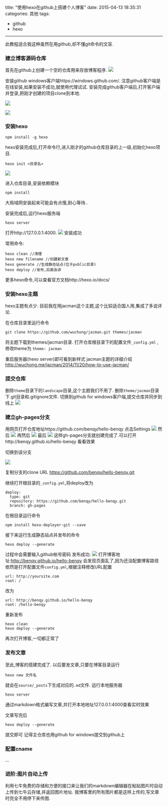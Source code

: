 title: "使用hexo在github上搭建个人博客"
date: 2015-04-13 18:35:31
categories: 其他
tags:
- github
- hexo
---


此教程适合我这种虽然在用github,却不懂git命令的文盲.

### 建立博客源码仓库
首先在github上创建一个空的仓库用来存放博客程序.
![](http://oneaboveall.qiniudn.com/cfw3ouietza4t3gvs6zhl0a32q.png)

安装github windows客户端https://windows.github.com/. 注意github客户端是在线安装,如果安装不成功,就使用代理试试.
安装完成github客户端后,打开客户端并登录,把刚才创建的项目clone到本地.

![](http://oneaboveall.qiniudn.com/gabnv1oin9e01xtzndsg8rys98.png)

![](http://oneaboveall.qiniudn.com/siea9xj50icnmbsdq8u72m7dp9.png)

### 安装hexo

```
npm install -g hexo
```
hexo安装完成后,打开命令行,进入刚才的github仓库目录的上一级,初始化hexo项目.
```
hexo init <目录名>
```
![](http://oneaboveall.qiniudn.com/7fnwja7g53y83s8yye5jy12d42.png)

进入仓库目录,安装依赖模块
```
npm install
```
大局域网安装起来可能会有点慢,耐心等待..

安装完成后,运行hexo服务端
```
hexo server
```
打开http://127.0.0.1:4000.
![](http://oneaboveall.qiniudn.com/65033gqkxlz69mxb0z8yoa28ua.png)
安装成功

常用命令:
```
hexo clean //清理
hexo new filename //创建新文章
hexo generate //生成静态站点(位于public目录)
hexo deploy //发布,后面会讲
```
更多hexo命令,可以查看官方文档http://hexo.io/docs/


### 安装hexo主题
hexo主题有点少. 目前我在用jacman这个主题,这个比较适合国人用,集成了多说评论.

在仓库目录里运行命令
```
git clone https://github.com/wuchong/jacman.git themes/jacman
```
将主题下载到themes/jacman目录.
打开仓库根目录下的配置文件`_config.yml` ,修改theme为 `theme: jacman`


重启服务器(hexo server)即可看到新样式
jacman主题的详细介绍 http://wuchong.me/jacman/2014/11/20/how-to-use-jacman/

### 提交仓库
删除`theme`目录下的`landscape`目录,这个主题我们不用了.
删除`theme/jacman`目录下.git目录和.gitignore文件.
切换到github for windows客户端,提交仓库并同步到线上
![](http://oneaboveall.qiniudn.com/ry1v1bsfgeewm8fnozxo4w7ory.png)

### 建立gh-pages分支

用网页打开仓库地址https://github.com/benqy/hello-benqy
点击Settings
![](http://oneaboveall.qiniudn.com/majdcf5zu3hrrtjj3u9lk3ifz8.png)
然后
![](http://oneaboveall.qiniudn.com/wnj9c3c5g10xu7w7iq90pynjt6.png)
再然后
![](http://oneaboveall.qiniudn.com/xvo1g5nw18c4042228nbpkmmib.png)
最后
![](http://oneaboveall.qiniudn.com/znh4em8b089kvlvak7dw6v5597.png)
这样gh-pages分支就创建完成了.可以打开http://benqy.github.io/hello-benqy 看看效果

切换到该分支

![](http://oneaboveall.qiniudn.com/wwtkxifls0d7k6uaebrod3m2yy.png)

复制分支的clone URL https://github.com/benqy/hello-benqy.git

继续打开根目录的`_config.yml`,将deploy改为

```
deploy:
  type: git
  repository: https://github.com/benqy/hello-benqy.git
  branch: gh-pages
```
在根目录运行命令
```
npm install hexo-deployer-git --save
```
接下来运行生成静态站点并发布的命令
```
hexo deploy --generate
```

过程中会需要输入github帐号密码
发布成功:
![](http://oneaboveall.qiniudn.com/jnb4pxrpbfenr4i326igl7ukjf.png)
打开博客地址:http://benqy.github.io/hello-benqy 会发现页面乱了,因为还没配置博客路径
依然是打开配置文件`config.yml`,根据注释修改URL配置
```
url: http://yoursite.com
root: /
```
改为
```
url: http://benqy.github.io/hello-benqy
root: /hello-benqy
```
重新发布
```
hexo clean
hexo deploy --generate
```
再次打开博客,一切都正常了

### 发布文章
至此,博客的搭建完成了.
以后要发文章,只要在博客目录运行
```
hexo new 文件名
```
就会在`source/_posts`下生成对应的`.md`文件.
运行本地服务器
```
hexo server
```
通过markdown格式编写文章,并打开本地地址127.0.0.1:4000查看实时效果

文章写完后
```
hexo deploy --generate
```
提交即可
记得主仓库也用github for windows提交到github上
### 配置cname
...

### 进阶:图片自动上传
利用七牛免费的存储和方便的接口来让我们的markdown编辑器在粘贴图片时自动上传到七牛云存储,并返回图片地址.
我博客里的所有图片都是这样上传的,写文章时完全不用停下来传图.
